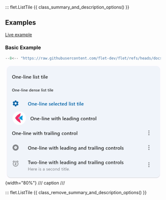 ::: flet.ListTile
{{ class_summary_and_description_options() }}

## Examples

[Live example](https://flet-controls-gallery.fly.dev/layout/listtile)

### Basic Example

```python
--8<-- "https://raw.githubusercontent.com/flet-dev/flet/refs/heads/docs/sdk/python/examples/controls/list-tile/basic.py"
```

![basic](https://raw.githubusercontent.com/flet-dev/flet/docs/sdk/python/examples/controls/list-tile/media/basic.png){width="80%"}
/// caption
///

::: flet.ListTile
{{ class_remove_summary_and_description_options() }}
